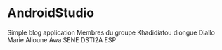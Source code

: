 # AndroidStudio
Simple blog application
Membres du groupe
Khadidiatou diongue Diallo
Marie Alioune Awa SENE
DSTI2A
ESP
